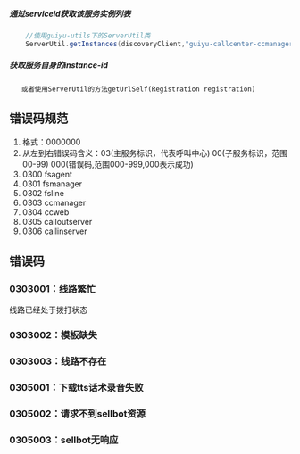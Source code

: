 #####  通过serviceid获取该服务实例列表
```java
    //使用guiyu-utils下的ServerUtil类
    ServerUtil.getInstances(discoveryClient,"guiyu-callcenter-ccmanager");
```

#####  获取服务自身的instance-id
```
   或者使用ServerUtil的方法getUrlSelf(Registration registration)
```

    
    
    
## 错误码规范 ##
1. 格式：0000000
2. 从左到右错误码含义：03(主服务标识，代表呼叫中心) 00(子服务标识，范围00-99) 000(错误码,范围000-999,000表示成功)
3. 0300 fsagent
4. 0301 fsmanager
5. 0302 fsline
6. 0303 ccmanager
7. 0304 ccweb
8. 0305 calloutserver
9. 0306 callinserver

## 错误码 ##
### 0303001：线路繁忙 ###
线路已经处于拨打状态
### 0303002：模板缺失 ###
### 0303003：线路不存在 ###
### 0305001：下载tts话术录音失败 ###
### 0305002：请求不到sellbot资源 ###
### 0305003：sellbot无响应 ###
